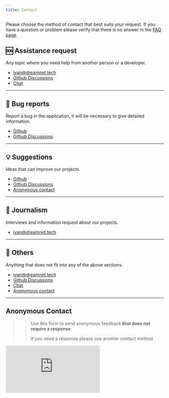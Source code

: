 ```yaml
---
title: Contact
---
```


Please choose the method of contact that best suits your request. If you have a question or problem please verify that there is no answer in the [FAQ page](/docs/support/faq).

## 🆘 Assistance request

Any topic where you need help from another person or a developer.

- [ivan@dreamnet.tech](mailto:ivan@dreamnet.tech)
- [Github Discussions](https://github.com/dreamnettech/dreamtime/discussions)
- [Chat](https://chat.dreamnet.tech)

---

## 🐞 Bug reports

Report a bug in the application, it will be necessary to give detailed information.

- [Github](https://github.com/dreamnettech/dreamtime/issues)
- [Github Discussions](https://github.com/dreamnettech/dreamtime/discussions)

---

## 💡 Suggestions

Ideas that can improve our projects.

- [Github](https://github.com/dreamnettech/dreamtime/issues)
- [Github Discussions](https://github.com/dreamnettech/dreamtime/discussions)
- [Anonymous contact](#anonymous-form)

---

## 📰 Journalism

Interviews and information request about our projects.

- [ivan@dreamnet.tech](mailto:ivan@dreamnet.tech)

---

## 🧪 Others

Anything that does not fit into any of the above sections.

- [ivan@dreamnet.tech](mailto:ivan@dreamnet.tech)
- [Github Discussions](https://github.com/dreamnettech/dreamtime/discussions)
- [Chat](https://chat.dreamnet.tech)
- [Anonymous contact](#anonymous-form)

---

## Anonymous Contact

>> Use this form to send anonymous feedback **that does not require a response**.
>>
>> If you need a response please use another contact method.

<iframe src="https://docs.google.com/forms/d/e/1FAIpQLSfHmq35uW3RipBGcnc5Dazq2CTenStnyWjHajuxmAsEtcvG7w/viewform" class="contact_form" frameborder="0" marginheight="0" marginwidth="0">Loading…</iframe>

